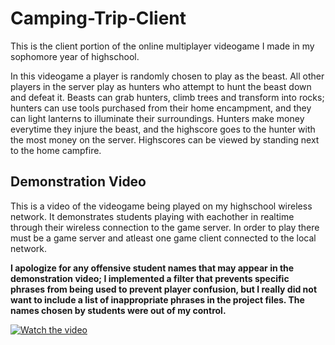 # Camping-Trip-Client

This is the client portion of the online multiplayer videogame I made in my sophomore year of highschool.

In this videogame a player is randomly chosen to play as the beast. All other players in the server play as hunters who attempt to hunt the beast down and defeat it. Beasts can grab hunters, climb trees and transform into rocks; hunters can use tools purchased from their home encampment, and they can light lanterns to illuminate their surroundings. Hunters make money everytime they injure the beast, and the highscore goes to the hunter with the most money on the server. Highscores can be viewed by standing next to the home campfire.

## Demonstration Video

This is a video of the videogame being played on my highschool wireless network. It demonstrates students playing with eachother in realtime through their wireless connection to the game server. In order to play there must be a game server and atleast one game client connected to the local network.

**I apologize for any offensive student names that may appear in the demonstration video; I implemented a filter that prevents specific phrases from being used to prevent player confusion, but I really did not want to include a list of inappropriate phrases in the project files. The names chosen by students were out of my control.**

[![Watch the video](https://img.youtube.com/vi/RgiiyS6nZ5A/maxresdefault.jpg)](https://youtu.be/RgiiyS6nZ5A)
